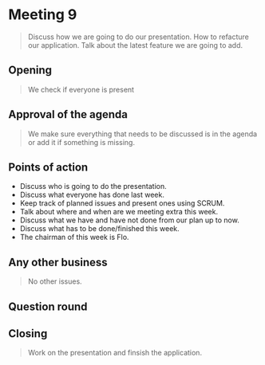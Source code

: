 # Meeting 9
> Discuss how we are going to do our presentation.
> How to refacture our application.
> Talk about the latest feature we are going to add.


## Opening
> We check if everyone is present


## Approval of the agenda

> We make sure everything that needs to be discussed is in the agenda or add it if something is missing.


## Points of action


*  Discuss who is going to do the presentation.
*  Discuss what everyone has done last week.
*  Keep track of planned issues and present ones using SCRUM.
*  Talk about where and when are we meeting extra this week.
*  Discuss what we have and have not done from our plan up to now.
*  Discuss what has to be done/finished this week.
*  The chairman of this week is Flo.

## Any other business

> No other issues.

## Question round


## Closing

> Work on the presentation and finsish the application.